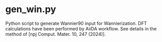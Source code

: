 # gen_win.py
Python script to generate Wannier90 input for Wannierization. 
DFT calculations have been performed by AiiDA workflow. 
See details in the method of [npj Comput. Mater. 10, 247 (2024)].
